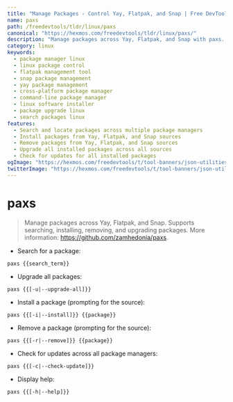 ```yaml
---
title: "Manage Packages - Control Yay, Flatpak, and Snap | Free DevTools"
name: paxs
path: /freedevtools/tldr/linux/paxs
canonical: "https://hexmos.com/freedevtools/tldr/linux/paxs/"
description: "Manage packages across Yay, Flatpak, and Snap with paxs.  Search, install, remove, and upgrade packages effortlessly. Free online tool, no registration required."
category: linux
keywords:
  - package manager linux
  - linux package control
  - flatpak management tool
  - snap package management
  - yay package management
  - cross-platform package manager
  - command-line package manager
  - linux software installer
  - package upgrade linux
  - search packages linux
features:
  - Search and locate packages across multiple package managers
  - Install packages from Yay, Flatpak, and Snap sources
  - Remove packages from Yay, Flatpak, and Snap sources
  - Upgrade all installed packages across all sources
  - Check for updates for all installed packages
ogImage: "https://hexmos.com/freedevtools/t/tool-banners/json-utilities-banner.png"
twitterImage: "https://hexmos.com/freedevtools/t/tool-banners/json-utilities-banner.png"
---
```


# paxs

> Manage packages across Yay, Flatpak, and Snap.
> Supports searching, installing, removing, and upgrading packages.
> More information: <https://github.com/zamhedonia/paxs>.

- Search for a package:

`paxs {{search_term}}`

- Upgrade all packages:

`paxs {{[-u|--upgrade-all]}}`

- Install a package (prompting for the source):

`paxs {{[-i|--install]}} {{package}}`

- Remove a package (prompting for the source):

`paxs {{[-r|--remove]}} {{package}}`

- Check for updates across all package managers:

`paxs {{[-c|--check-update]}}`

- Display help:

`paxs {{[-h|--help]}}`
